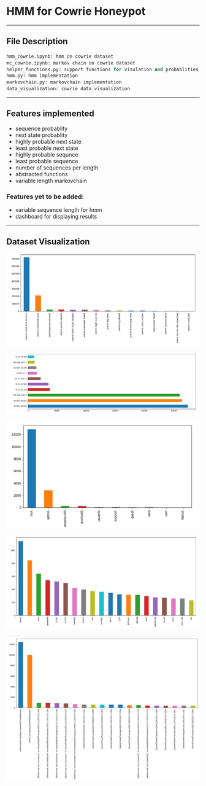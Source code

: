 # HMM for Cowrie Honeypot

--- 
## File Description
```python
hmm_cowrie.ipynb: hmm on cowrie dataset
mc_cowrie.ipynb: markov chain on cowrie dataset
helper_functions.py: support functions for visulation and probablities
hmm.py: hmm implementation
markovchain.py: markovchain implementation
data_visualization: cowrie data visualization
```

---
## Features implemented
<ul>
  <li>sequence probablity</li>
  <li>next state probablity</li>
  <li>highly probable next state</li>
  <li>least probable next state</li>
  <li>highly probable sequnce</li>
  <li>least probable sequence</li>
  <li>number of sequences per length</li>
  <li>abstracted functions</li>
  <li>variable length markovchain</li>
</ul>

### Features yet to be added:
<ul>
  <li>variable sequence length for hmm</li>
  <li>dashboard for displaying results</li>
</ul>

---
## Dataset Visualization

<p align="center">
<img src="img/1.png">                                                                                                                                  </p>
<p align="center">
<img src="img/2.png">                                                                                                                                  </p>
<p align="center">
<img src="img/3.png">                                                                                                                                  </p>
<p align="center">
<img src="img/4.png">                                                                                                                                  </p>
<p align="center">
<img src="img/5.png">                                                                                                                                  </p>
